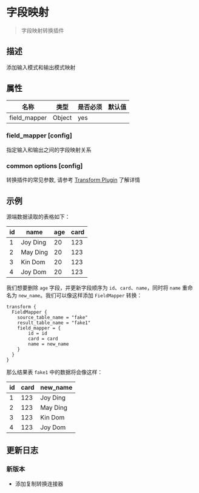 # 字段映射

> 字段映射转换插件

## 描述

添加输入模式和输出模式映射

## 属性

| 名称         | 类型   | 是否必须 | 默认值 |
| ------------ | ------ | -------- | ------ |
| field_mapper | Object | yes      |        |

### field_mapper [config]

指定输入和输出之间的字段映射关系

### common options [config]

转换插件的常见参数, 请参考  [Transform Plugin](common-options.md) 了解详情

## 示例

源端数据读取的表格如下：

| id |   name   | age | card |
|----|----------|-----|------|
| 1  | Joy Ding | 20  | 123  |
| 2  | May Ding | 20  | 123  |
| 3  | Kin Dom  | 20  | 123  |
| 4  | Joy Dom  | 20  | 123  |

我们想要删除 `age` 字段，并更新字段顺序为 `id`、`card`、`name`，同时将 `name` 重命名为 `new_name`。我们可以像这样添加 `FieldMapper` 转换：

```
transform {
  FieldMapper {
    source_table_name = "fake"
    result_table_name = "fake1"
    field_mapper = {
        id = id
        card = card
        name = new_name
    }
  }
}
```

那么结果表 `fake1` 中的数据将会像这样：

| id | card | new_name |
|----|------|----------|
| 1  | 123  | Joy Ding |
| 2  | 123  | May Ding |
| 3  | 123  | Kin Dom  |
| 4  | 123  | Joy Dom  |

## 更新日志

### 新版本

- 添加复制转换连接器

